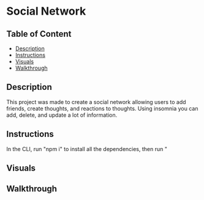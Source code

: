 # Social Network

## Table of Content
* [Description](#description)
* [Instructions](#instructions)
* [Visuals](#visuals)
* [Walkthrough](#walkthrough)


## Description
This project was made to create a social network allowing users to add friends, create thoughts, and reactions to thoughts. Using insomnia you can add, delete, and update a lot of information.

## Instructions
In the CLI, run "npm i" to install all the dependencies, then run "

## Visuals

## Walkthrough